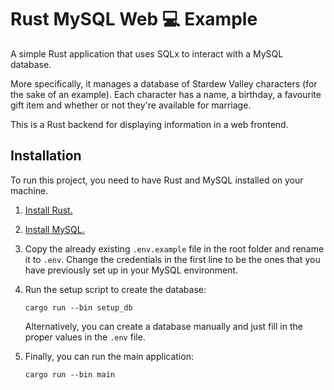 # Rust MySQL Web 💻 Example

A simple Rust application that uses SQLx to interact with a MySQL database.

More specifically, it manages a database of Stardew Valley characters (for the sake of an example). Each character has a name, a birthday, a favourite gift item and whether or not they're available for marriage.

This is a Rust backend for displaying information in a web frontend.

## Installation

To run this project, you need to have Rust and MySQL installed on your machine.

1. [Install Rust.](https://www.rust-lang.org/tools/install)

2. [Install MySQL.](https://dev.mysql.com/doc/refman/8.0/en/installing.html)

3. Copy the already existing `.env.example` file in the root folder and rename it to `.env`. Change the credentials in the first line to be the ones that you have previously set up in your MySQL environment.

4. Run the setup script to create the database:
    ```console
    cargo run --bin setup_db
    ```

    Alternatively, you can create a database manually and just fill in the proper values in the `.env` file.

5. Finally, you can run the main application:
    ```console
    cargo run --bin main
    ```
